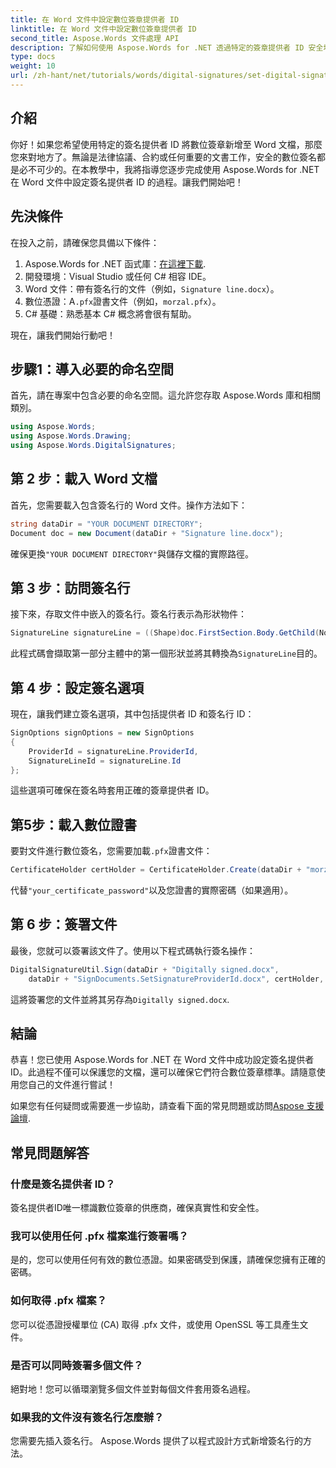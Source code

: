 ```yaml
---
title: 在 Word 文件中設定數位簽章提供者 ID
linktitle: 在 Word 文件中設定數位簽章提供者 ID
second_title: Aspose.Words 文件處理 API
description: 了解如何使用 Aspose.Words for .NET 透過特定的簽章提供者 ID 安全地將數位簽章新增至您的 Word 文件。
type: docs
weight: 10
url: /zh-hant/net/tutorials/words/digital-signatures/set-digital-signature-provider-id/
---
```

## 介紹

你好！如果您希望使用特定的簽名提供者 ID 將數位簽章新增至 Word 文檔，那麼您來對地方了。無論是法律協議、合約或任何重要的文書工作，安全的數位簽名都是必不可少的。在本教學中，我將指導您逐步完成使用 Aspose.Words for .NET 在 Word 文件中設定簽名提供者 ID 的過程。讓我們開始吧！

## 先決條件

在投入之前，請確保您具備以下條件：

1. Aspose.Words for .NET 函式庫：[在這裡下載](https://releases.aspose.com/words/net/).
2. 開發環境：Visual Studio 或任何 C# 相容 IDE。
3.  Word 文件：帶有簽名行的文件（例如，`Signature line.docx`）。
4. 數位憑證：A`.pfx`證書文件（例如，`morzal.pfx`）。
5. C# 基礎：熟悉基本 C# 概念將會很有幫助。

現在，讓我們開始行動吧！

## 步驟1：導入必要的命名空間

首先，請在專案中包含必要的命名空間。這允許您存取 Aspose.Words 庫和相關類別。

```csharp
using Aspose.Words;
using Aspose.Words.Drawing;
using Aspose.Words.DigitalSignatures;
```

## 第 2 步：載入 Word 文檔

首先，您需要載入包含簽名行的 Word 文件。操作方法如下：

```csharp
string dataDir = "YOUR DOCUMENT DIRECTORY";
Document doc = new Document(dataDir + "Signature line.docx");
```

確保更換`"YOUR DOCUMENT DIRECTORY"`與儲存文檔的實際路徑。

## 第 3 步：訪問簽名行

接下來，存取文件中嵌入的簽名行。簽名行表示為形狀物件：

```csharp
SignatureLine signatureLine = ((Shape)doc.FirstSection.Body.GetChild(NodeType.Shape, 0, true)).SignatureLine;
```

此程式碼會擷取第一部分主體中的第一個形狀並將其轉換為`SignatureLine`目的。

## 第 4 步：設定簽名選項

現在，讓我們建立簽名選項，其中包括提供者 ID 和簽名行 ID：

```csharp
SignOptions signOptions = new SignOptions
{
    ProviderId = signatureLine.ProviderId,
    SignatureLineId = signatureLine.Id
};
```

這些選項可確保在簽名時套用正確的簽章提供者 ID。

## 第5步：載入數位證書

要對文件進行數位簽名，您需要加載`.pfx`證書文件：

```csharp
CertificateHolder certHolder = CertificateHolder.Create(dataDir + "morzal.pfx", "your_certificate_password");
```

代替`"your_certificate_password"`以及您證書的實際密碼（如果適用）。

## 第 6 步：簽署文件

最後，您就可以簽署該文件了。使用以下程式碼執行簽名操作：

```csharp
DigitalSignatureUtil.Sign(dataDir + "Digitally signed.docx",
    dataDir + "SignDocuments.SetSignatureProviderId.docx", certHolder, signOptions);
```

這將簽署您的文件並將其另存為`Digitally signed.docx`.

## 結論

恭喜！您已使用 Aspose.Words for .NET 在 Word 文件中成功設定簽名提供者 ID。此過程不僅可以保護您的文檔，還可以確保它們符合數位簽章標準。請隨意使用您自己的文件進行嘗試！

如果您有任何疑問或需要進一步協助，請查看下面的常見問題或訪問[Aspose 支援論壇](https://forum.aspose.com/c/words/8).

## 常見問題解答

### 什麼是簽名提供者 ID？

簽名提供者ID唯一標識數位簽章的供應商，確保真實性和安全性。

### 我可以使用任何 .pfx 檔案進行簽署嗎？

是的，您可以使用任何有效的數位憑證。如果密碼受到保護，請確保您擁有正確的密碼。

### 如何取得 .pfx 檔案？

您可以從憑證授權單位 (CA) 取得 .pfx 文件，或使用 OpenSSL 等工具產生文件。

### 是否可以同時簽署多個文件？

絕對地！您可以循環瀏覽多個文件並對每個文件套用簽名過程。

### 如果我的文件沒有簽名行怎麼辦？

您需要先插入簽名行。 Aspose.Words 提供了以程式設計方式新增簽名行的方法。